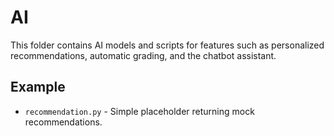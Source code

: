 # AI

This folder contains AI models and scripts for features such as personalized recommendations, automatic grading, and the chatbot assistant.

## Example

- `recommendation.py` - Simple placeholder returning mock recommendations.
